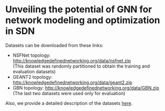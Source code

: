 # Unveiling the potential of GNN for network modeling and optimization in SDN

Datasets can be downloaded from these links:

* NSFNet topology: http://knowledgedefinednetworking.org/data/nsfnet.zip  
  (This dataset was randomly partitioned to obtain the training and evaluation datasets)
* GEANT2 topology: http://knowledgedefinednetworking.org/data/geant2.zip
* GBN topology: http://knowledgedefinednetworking.org/data/GBN.zip  
  (The last two datasets were used only for evaluation)
  
 Also, we provide a detailed description of the datasets [here](http://knowledgedefinednetworking.org/data/README_gnn.pdf).
 
 
